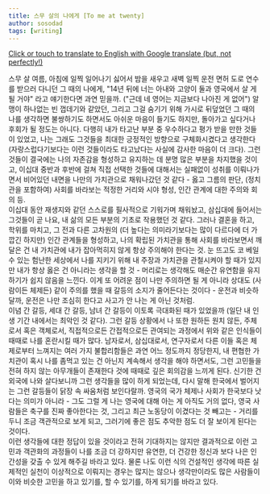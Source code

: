 ```yaml
---
title: 스무 살의 나에게 [To me at twenty]
author: sosodad
tags: [writing]
---
```



[Click or touch to translate to English with Google translate (but, not perfectly!)](https://jinseuk56-github-io.translate.goog/posts/0013/?_x_tr_sl=ko&_x_tr_tl=en&_x_tr_hl=ko&_x_tr_pto=wapp)


스무 살 여름, 아침에 일찍 일어나기 싫어서 밤을 새우고 새벽 일찍 운전 면허 도로 연수를 받으러 다니던 그 때의 나에게, "14년 뒤에 너는 아내와 고양이 둘과 영국에서 살 게 될 거야" 라고 얘기한다면 과연 믿을까. ("근데 네 영어는 지금보다 나아진 게 없어") 알맹이 하나없는 빈 껍데기와 같았던, 그리고 그걸 숨기기 위해 가시로 뒤덮었던 그 때의 나를 생각하면 불쌍하기도 하면서도 아쉬운 마음이 들기도 하지만, 돌아가고 싶다거나 후회가 될 정도는 아니다. 다행히 내가 타고난 부분 중 우수하다고 평가 받을 만한 것들이 있었고, 나는 그래도 그것들을 최대한 긍정적인 방향으로 구체화시켰다고 생각한다 (자랑스럽다기보다는 이런 것들이라도 타고났다는 사실에 감사한 마음이 더 크다). 그런 것들이 결국에는 나의 자존감을 형성하고 유지하는 데 분명 많은 부분을 차지했을 것이고, 이십대 중반과 후반에 걸쳐 직접 선택한 것들에 대해서는 실패없이 성취를 이뤄나가면서 비어있던 내면을 나만의 가치관으로 채워나갔던 것 같다 - 옳고 그름의 판단, (정치관을 포함하여) 사회를 바라보는 적정한 거리와 시야 형성, 인간 관계에 대한 주의와 회의 등.  
이십대 동안 재생지와 같던 스스로를 필사적으로 기워가며 채워놨고, 삼십대에 들어서는 그것들이 곧 나요, 내 삶의 모든 부분의 기초로 작용했던 것 같다. 그러나 결혼을 하고, 학위를 마치고, 그 전과 다른 고차원의 (더 높다는 의미라기보다는 많이 다르다에 더 가깝긴 하지만) 인간 관계들을 형성하고, 나의 확립된 가치관을 통해 사회를 바라보면서 깨달은 건 내 가치관에 내가 잡아먹히지 않게 항상 주의해야 한다는 것. 눈 뜨고도 코 베일 수 있는 험난한 세상에서 나를 지키기 위해 내 주장과 가치관을 관철시켜야 할 때가 있지만 내가 항상 옳은 건 아니라는 생각을 할 것 - 머리로는 생각해도 매순간 유연함을 유지하기가 쉽지 않음을 느낀다. 이게 또 어려운 점이 나만 주의하면 될 게 아니라 상대도 (사람이든 체제든) 같이 주의를 했을 때 갈등의 소지가 줄어든다는 것이다 - 운전과 비슷하달까, 운전은 나만 조심히 한다고 사고가 안 나는 게 아닌 것처럼.  
이념 간 갈등, 세대 간 갈등, 남녀 간 갈등이 이토록 극대화된 때가 있었을까 (일단 내 인생 기간 내에서는 최악인 것 같다). 그런 갈등 상황에서 나 또한 원하든 원치 않든, 주체로서 혹은 객체로서, 직접적으로든 간접적으로든 관여되는 과정에서 위와 같은 인식들이 때때로 나를 혼란시킬 때가 많다. 남자로서, 삼십대로서, 연구자로서 다른 이들 혹은 체제로부터 느껴지는 여러 가지 불합리함들은 과연 어느 정도까지 정당한지, 내 편협한 가치관이 혹시 나를 좀먹고 있는 건 아닌지 계속해서 생각을 해야 하면서도, 그런 고민들을 전혀 하지 않는 아무개들이 존재한다 것에 때때로 깊은 회의감을 느끼게 된다. 신기한 건 외국에 나와 살다보니까 그런 생각들을 많이 하게 되었는데, 다시 말해 한국에서 벌어지는 그런 갈등들이 닭장 속 싸움처럼 보인다랄까. 영국의 국가 체제나 사회가 한국보다 낫다는 의미가 아니라 - 그도 그럴 게 나는 영국에 대해 아는 게 아직도 거의 없다, 영국 사람들은 축구를 진짜 좋아한다는 것, 그리고 최근 노동당이 이겼다는 것 빼고는 - 거리를 두니 조금 객관적으로 보게 되고, 그러기에 좋은 점도 추악한 점도 더 잘 보이게 된다는 것이다.  
이런 생각들에 대한 정답이 있을 것이라고 전혀 기대하지는 않지만 결과적으로 이런 고민과 객관화의 과정들이 나를 조금 더 강하지만 유연한, 더 건강한 정신과 보다 나은 인간성을 갖출 수 있게 해주길 바라고 있다. 물론 나도 이런 식의 건설적인 생각에 따른 실제적인 실천이 이상적으로 이뤄지는 경우는 많지는 않으나 생각만이라도 많은 사람들이 이와 비슷한 고민을 하고 있기를, 할 수 있기를, 하게 되기를 바라고 있다.
